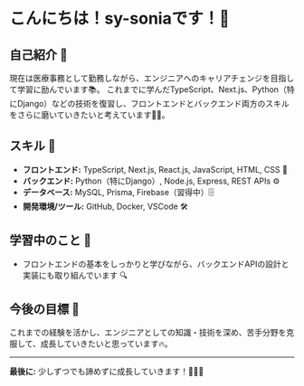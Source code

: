 # こんにちは！sy-soniaです！🎉

## 自己紹介 🤗

現在は医療事務として勤務しながら、エンジニアへのキャリアチェンジを目指して学習に励んでいます📚。
これまでに学んだTypeScript、Next.js、Python（特にDjango）などの技術を復習し、フロントエンドとバックエンド両方のスキルをさらに磨いていきたいと考えています💪✨。

## スキル 🚀

- **フロントエンド:** TypeScript, Next.js, React.js, JavaScript, HTML, CSS 🎨
- **バックエンド:** Python（特にDjango）, Node.js, Express, REST APIs ⚙️
- **データベース:** MySQL, Prisma, Firebase（習得中）🗄️
- **開発環境/ツール:** GitHub, Docker, VSCode 🛠️

## 学習中のこと 📖

- フロントエンドの基本をしっかりと学びながら、バックエンドAPIの設計と実装にも取り組んでいます 🔍

## 今後の目標 🎯

これまでの経験を活かし、エンジニアとしての知識・技術を深め、苦手分野を克服して、成長していきたいと思っています🔥。

---

**最後に:** 少しずつでも諦めずに成長していきます！🌱💖💪
